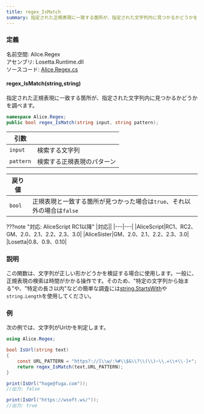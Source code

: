 ```yaml
---
title: regex_IsMatch
summary: 指定された正規表現に一致する箇所が、指定された文字列内に見つかるかどうかを調べます。
---
```


### 定義
名前空間: Alice.Regex<br/>
アセンブリ: Losetta.Runtime.dll<br/>
ソースコード: [Alice.Regex.cs](https://github.com/WSOFT-Project/Losetta/blob/master/Losetta.Runtime/Alice.Regex.cs)

#### regex_IsMatch(string,string)

指定された正規表現に一致する箇所が、指定された文字列内に見つかるかどうかを調べます。

```cs title="AliceScript"
namespace Alice.Regex;
public bool regex_IsMatch(string input, string pattern);
```

|引数| |
|-|-|
|`input`|検索する文字列|
|`pattern`|検索する正規表現のパターン|

|戻り値| |
|-|-|
|`bool`|正規表現と一致する箇所が見つかった場合は`true`、それ以外の場合は`false`|

???note "対応: AliceScript RC1以降"
    |対応||
    |---|---|
    |AliceScript|RC1、RC2、GM、2.0、2.1、2.2、2.3、3.0|
    |AliceSister|GM、2.0、2.1、2.2、2.3、3.0|
    |Losetta|0.8、0.9、0.10|

### 説明
この関数は、文字列が正しい形かどうかを検証する場合に使用します。一般に、正規表現の検索は時間がかかる操作です。そのため、"特定の文字列から始まる"や、"特定の長さ以内"などの簡単な調査には[string.StartsWith](../../string/startswith.md)や`string.Length`を使用してください。

### 例
次の例では、文字列がUrlかを判定します。

```cs title="AliceScript"
using Alice.Regex;

bool IsUrl(string text)
{
    const URL_PATTERN = "https?://[\\w/:%#\\$&\\?\\(\\)~\\.=\\+\\-]+";
    return regex_IsMatch(text,URL_PATTERN);
}

print(IsUrl("hoge@fuga.com"));
//出力: false

print(IsUrl("https://wsoft.ws/"));
//出力: true
```
